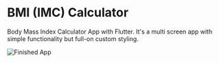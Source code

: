 # BMI (IMC) Calculator 

Body Mass Index Calculator App with Flutter. It's a multi screen app with simple functionality but full-on custom styling. 

![Finished App](https://Mouhcine-Flutter.github.io/images/bmi-calculator-flutter.gif)